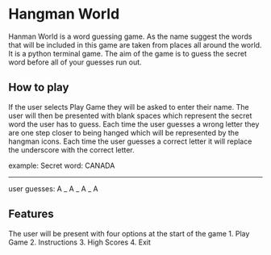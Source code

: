<h1>Hangman World</h1>
Hanman World is a word guessing game. As the name suggest the words that will be included in this game are taken from places all around the world. It is a python terminal game. The aim of the game is to guess the secret word before all of your guesses run out. 

<h2>How to play</h2>

If the user selects Play Game they will be asked to enter their name. The user will then be presented with blank spaces which represent the secret word the user has to guess. Each time the user guesses a wrong letter they are one step closer to being hanged which will be represented by the hangman icons. Each time the user guesses a correct letter it will replace the underscore with the correct letter. 

example:
Secret word: CANADA
_ _ _ _ _
user guesses: A
_ A _ A _ A

<h2> Features </h2>
The user will be present with four options at the start of the game
1. Play Game
2. Instructions
3. High Scores
4. Exit



